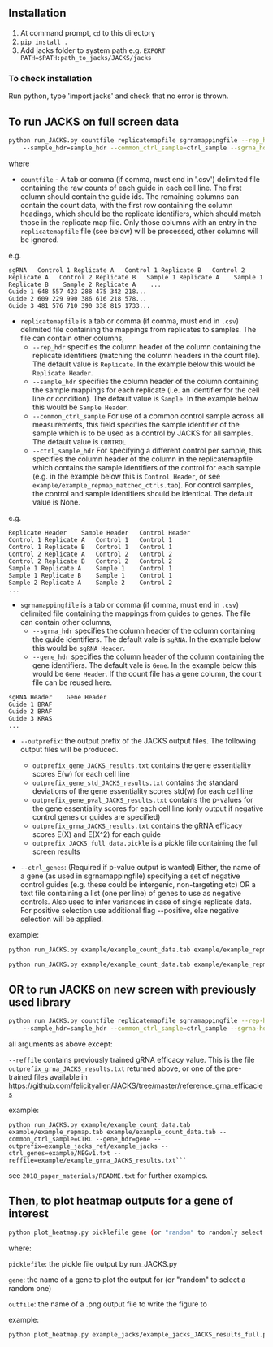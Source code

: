 ## Installation

1.  At command prompt, `cd` to this directory
2.  `pip install .`
3.  Add jacks folder to system path e.g. `EXPORT PATH=$PATH:path_to_jacks/JACKS/jacks`

### To check installation

Run python, type 'import jacks' and check that no error is thrown.


## To run JACKS on full screen data

```bash
python run_JACKS.py countfile replicatemapfile sgrnamappingfile --rep_hdr=replicate_hdr 
    --sample_hdr=sample_hdr --common_ctrl_sample=ctrl_sample --sgrna_hdr=sgrna_hdr --gene_hdr=gene_hdr --outprefix outprefix --ctrl_genes=negative_controls
```

where

* `countfile`  - A tab or comma (if comma, must end in '.csv') delimited file containing the raw counts of each guide in 
each cell line. 
The first column should contain the guide ids.
The remaining columns can contain the count data, with the first row containing the column headings, which should be 
the replicate identifiers, which should match those in the replicate map file.
Only those columns with an entry in the `replicatemapfile` file (see below) will be processed, other columns will be ignored.

e.g.
```
sgRNA	Control 1 Replicate A	Control 1 Replicate B	Control 2 Replicate A	Control 2 Replicate B	Sample 1 Replicate A	Sample 1 Replicate B	Sample 2 Replicate A	...
Guide 1	648	557	423	288	475	342	218...
Guide 2	609	229	990	386	616	218	578...
Guide 3	481	576	710	390	338	815	1733...
```

* `replicatemapfile` is a tab or comma (if comma, must end in `.csv`) delimited file containing the mappings from replicates
 to samples. The file can contain other columns, 
  - `--rep_hdr` specifies the column header of the column containing the replicate identifiers (matching the column headers in the count file). The default value is `Replicate`. In the example below this would be `Replicate Header`.
  - `--sample_hdr` specifies the column header of the column containing the sample mappings for each replicate (i.e. an identifier for the cell line or condition). The default value is `Sample`. In the example below this would be `Sample Header`.
  - `--common_ctrl_sample` For use of a common control sample across all measurements, this field specifies the sample identifier of the sample which is to be used as a control by JACKS for all samples. The default value is `CONTROL`
  - `--ctrl_sample_hdr` For specifying a different control per sample, this specifies the column header of the column in the replicatemapfile which contains the sample identifiers of the control for each sample (e.g. in the example below this is `Control Header`, or see `example/example_repmap_matched_ctrls.tab`). For control samples, the control and sample identifiers should be identical. The default value is None. 

e.g.
```
Replicate Header	Sample Header	Control Header
Control 1 Replicate A	Control 1	Control 1
Control 1 Replicate B	Control 1	Control 1
Control 2 Replicate A	Control 2	Control 2
Control 2 Replicate B	Control 2	Control 2
Sample 1 Replicate A	Sample 1	Control 1
Sample 1 Replicate B	Sample 1 	Control 1
Sample 2 Replicate A	Sample 2	Control 2
...
```

* `sgrnamappingfile` is a tab or comma (if comma, must end in `.csv`) delimited file containing the mappings from guides to genes.
The file can contain other columns, 
  - `--sgrna_hdr` specifies the column header of the column containing the guide identifiers. The default vale is `sgRNA`. In the example below this would be `sgRNA Header`.
  - `--gene_hdr` specifies the column header of the column containing the gene identifiers. The default vale is `Gene`. In the example below this would be `Gene Header`.
If the count file has a gene column, the count file can be reused here.

```
sgRNA Header	Gene Header
Guide 1	BRAF
Guide 2	BRAF
Guide 3	KRAS
...
```

* `--outprefix`: the output prefix of the JACKS output files. The following output files will be produced.
  -  `outprefix_gene_JACKS_results.txt` contains the gene essentiality scores E(w) for each cell line
  - `outprefix_gene_std_JACKS_results.txt` contains the standard deviations of the gene essentiality scores std(w) for each cell line
  - `outprefix_gene_pval_JACKS_results.txt` contains the p-values for the gene essentiality scores for each cell line (only output if negative control genes or guides are specified)
  - `outprefix_grna_JACKS_results.txt` contains the gRNA efficacy scores E(X) and E(X^2) for each guide
  -  `outprefix_JACKS_full_data.pickle` is a pickle file containing the full screen results

* `--ctrl_genes`: (Required if p-value output is wanted) Either, the name of a gene (as used in sgrnamappingfile) specifying a set of negative control guides (e.g. these could be intergenic, non-targeting etc) OR a text file containing a list (one per line) of genes to use as negative controls. Also used to infer variances in case of single replicate data. For positive selection use additional flag --positive, else negative selection will be applied.
  
example:
```bash
python run_JACKS.py example/example_count_data.tab example/example_repmap.tab example/example_count_data.tab --common_ctrl_sample=CTRL --gene_hdr=gene --outprefix=example_jacks/example_jacks --ctrl_genes=example/NEGv1.txt
```
```bash
python run_JACKS.py example/example_count_data.tab example/example_repmap_matched_ctrls.tab example/example_count_data.tab --ctrl_sample_hdr=Control --gene_hdr=gene --outprefix=example_jacks_ctrls/example_jacks --ctrl_genes=example/NEGv1.txt
```

## OR to run JACKS on new screen with previously used library

```bash
python run_JACKS.py countfile replicatemapfile sgrnamappingfile --rep-hdr=replicate_hdr 
    --sample_hdr=sample_hdr --common_ctrl_sample=ctrl_sample --sgrna-hdr=sgrna_hdr --gene-hdr=gene_hdr --reffile=grnaeffiacyfile --outprefix outprefix
```

all arguments as above except:
   
`--reffile` contains previously trained gRNA efficacy value. This is the file `outprefix_grna_JACKS_results.txt`
 returned above, or one of the pre-trained files available in https://github.com/felicityallen/JACKS/tree/master/reference_grna_efficacies
    
example:   

```
python run_JACKS.py example/example_count_data.tab example/example_repmap.tab example/example_count_data.tab --common_ctrl_sample=CTRL --gene_hdr=gene --outprefix=example_jacks_ref/example_jacks --ctrl_genes=example/NEGv1.txt --reffile=example/example_grna_JACKS_results.txt```
```     
     
see `2018_paper_materials/README.txt` for further examples.

## Then, to plot heatmap outputs for a gene of interest

```bash
python plot_heatmap.py picklefile gene (or "random" to randomly select one) outfile
```

where:

`picklefile`:  the pickle file output by run_JACKS.py

`gene`: the name of a gene to plot the output for (or "random" to select a random one)

`outfile`: the name of a .png output file to write the figure to

example:

```bash
python plot_heatmap.py example_jacks/example_jacks_JACKS_results_full.pickle KRAS example_jacks/KRAS.png
```
 